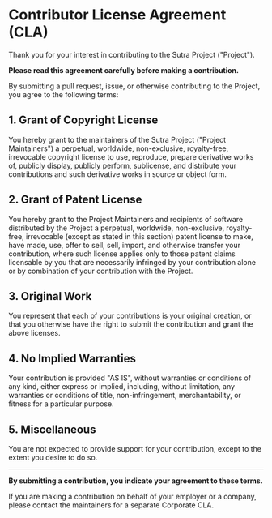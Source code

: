 # Contributor License Agreement (CLA)

Thank you for your interest in contributing to the Sutra Project ("Project").

**Please read this agreement carefully before making a contribution.**

By submitting a pull request, issue, or otherwise contributing to the Project, you agree to the following terms:

## 1. Grant of Copyright License

You hereby grant to the maintainers of the Sutra Project ("Project Maintainers") a perpetual, worldwide, non-exclusive, royalty-free, irrevocable copyright license to use, reproduce, prepare derivative works of, publicly display, publicly perform, sublicense, and distribute your contributions and such derivative works in source or object form.

## 2. Grant of Patent License

You hereby grant to the Project Maintainers and recipients of software distributed by the Project a perpetual, worldwide, non-exclusive, royalty-free, irrevocable (except as stated in this section) patent license to make, have made, use, offer to sell, sell, import, and otherwise transfer your contribution, where such license applies only to those patent claims licensable by you that are necessarily infringed by your contribution alone or by combination of your contribution with the Project.

## 3. Original Work

You represent that each of your contributions is your original creation, or that you otherwise have the right to submit the contribution and grant the above licenses.

## 4. No Implied Warranties

Your contribution is provided "AS IS", without warranties or conditions of any kind, either express or implied, including, without limitation, any warranties or conditions of title, non-infringement, merchantability, or fitness for a particular purpose.

## 5. Miscellaneous

You are not expected to provide support for your contribution, except to the extent you desire to do so.

---

**By submitting a contribution, you indicate your agreement to these terms.**

If you are making a contribution on behalf of your employer or a company, please contact the maintainers for a separate Corporate CLA.
